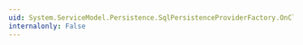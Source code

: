 ```yaml
---
uid: System.ServiceModel.Persistence.SqlPersistenceProviderFactory.OnClose(System.TimeSpan)
internalonly: False
---
```

